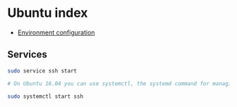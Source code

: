# Ubuntu index

* [Environment configuration](ubuntu-env)

## Services

```bash
sudo service ssh start

# On Ubuntu 16.04 you can use systemctl, the systemd command for managing services:

sudo systemctl start ssh
```